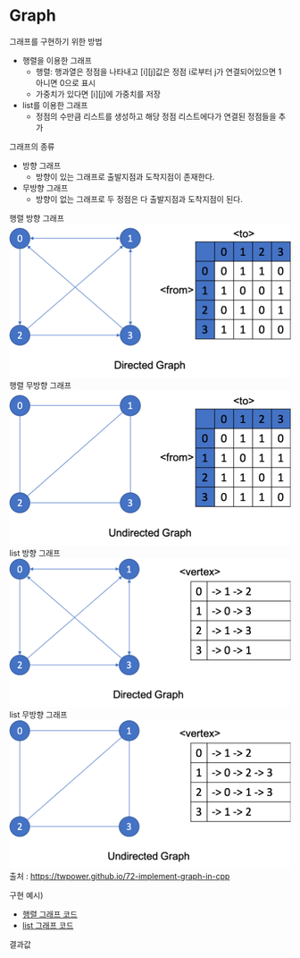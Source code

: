 Graph
========================

그래프를 구현하기 위한 방법
* 행렬을 이용한 그래프
    * 행렬: 행과열은 정점을 나타내고 [i][j]값은 정점 i로부터 j가 연결되어있으면 1 아니면 0으로 표시
    * 가중치가 있다면 [i][j]에 가중치를 저장
* list를 이용한 그래프
    * 정점의 수만큼 리스트를 생성하고 해당 정점 리스트에다가 연결된 정점들을 추가

그래프의 종류
* 방향 그래프
    * 방향이 있는 그래프로 출발지점과 도착지점이 존재한다.
* 무방향 그래프
    * 방향이 없는 그래프로 두 정점은 다 출발지점과 도착지점이 된다.

행렬 방향 그래프 <br>
![행렬 방향 그래프](image/directed-graph-matrix.png)
행렬 무방향 그래프 <br>
![행렬 무방향 그래프](image/undirected-graph-matrix.png)
list 방향 그래프 <br>
![list 방향 그래프](image/directed-graph-list.png)
list 무방향 그래프 <br>
![list 무방향 그래프](image/undirected-graph-list.png)
<br>
출처 : https://twpower.github.io/72-implement-graph-in-cpp
<br>

구현 예시) 
* [행렬 그래프 코드](graph_matrix.cpp)
* [list 그래프 코드](graph_list.cpp)

결과값<br>
